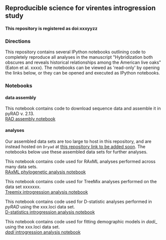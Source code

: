 ## Reproducible science for virentes introgression study

#### This repository is registered as doi:xxxyyzz

### Directions

This repository contains several IPython notebooks outlining code to completely reproduce 
all analyses in the manuscript "Hybridization both obscures and reveals historical relationships among the American live oaks" (Eaton et al. xxxx). The notebooks can be viewed as 'read-only' by opening the links below, or they can be opened and executed as IPython notebooks.  

### Notebooks  

#### data assembly 
This notebook contains code to download sequence data and assemble it in pyRAD v. 2.13.  
[RAD assembly notebook](http://nbviewer.ipython.org/github/dereneaton/virentes/blob/master/virentes_introgression.ipynb)  

#### analyses
Our assembled data sets are too large to host in this repository, and are instead hosted on `Dryad` at [this repository link to be added soon](linktodryad).  The notebooks below use these assembled data sets for further analyses.  

This notebook contains code used for RAxML analyses performed across many  data sets.  
[RAxML phylogenetic analysis notebook]()  

This notebook contains code used for TreeMix analyses performed on the data set xxxxxxx.  
[Treemix introgression analysis notebook]()  

This notebook contains code used for D-statistic analyses performed in _pyRAD_ using the xxx.loci data set.   
[D-statistics introgression analysis notebook]()  

This notebook contains code used for fitting demographic models in _dadi__ using the xxx.loci data set.  
[_dadi_ introgression analysis notebook]()  

